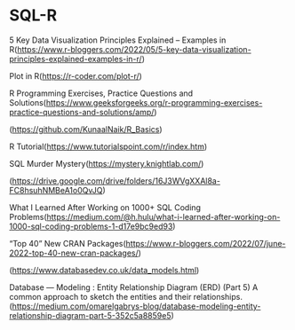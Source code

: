 # SQL-R

5 Key Data Visualization Principles Explained – Examples in R(https://www.r-bloggers.com/2022/05/5-key-data-visualization-principles-explained-examples-in-r/)

Plot in R(https://r-coder.com/plot-r/)

R Programming Exercises, Practice Questions and Solutions(https://www.geeksforgeeks.org/r-programming-exercises-practice-questions-and-solutions/amp/)

(https://github.com/KunaalNaik/R_Basics)

R Tutorial(https://www.tutorialspoint.com/r/index.htm)

SQL Murder Mystery(https://mystery.knightlab.com/)

(https://drive.google.com/drive/folders/16J3WVgXXAl8a-FC8hsuhNMBeA1o0QvJQ)

What I Learned After Working on 1000+ SQL Coding Problems(https://medium.com/@h.hulu/what-i-learned-after-working-on-1000-sql-coding-problems-1-d17e9bc9ed93)


“Top 40” New CRAN Packages(https://www.r-bloggers.com/2022/07/june-2022-top-40-new-cran-packages/)

(https://www.databasedev.co.uk/data_models.html)

Database — Modeling : Entity Relationship Diagram (ERD) (Part 5)
A common approach to sketch the entities and their relationships.(https://medium.com/omarelgabrys-blog/database-modeling-entity-relationship-diagram-part-5-352c5a8859e5)
